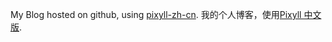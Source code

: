 My Blog hosted on github, using [pixyll-zh-cn](https://github.com/ee0703/pixyll-zh-cn).
我的个人博客，使用[Pixyll 中文版](https://github.com/ee0703/pixyll-zh-cn).
